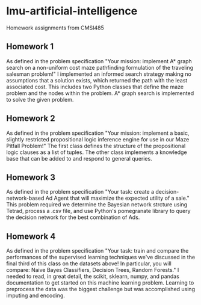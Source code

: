 # lmu-artificial-intelligence
Homework assignments from CMSI485

## Homework 1
As defined in the problem specification "Your mission: implement A* graph search on a non-uniform cost maze pathfinding formulation of the traveling salesman problem!"
I implemented an informed search strategy making no assumptions that a solution exists, which returned the path with the least associated cost. This includes two Python classes that define the maze problem and the nodes within the problem. A* graph search is implemented to solve the given problem. 

## Homework 2
As defined in the problem specification "Your mission: implement a basic, slightly restricted propositional logic inference engine for use in our Maze Pitfall Problem!"
The first class defines the structure of the propositional logic clauses as a list of tuples. The other class implements a knowledge base that can be added to and respond to general queries.

## Homework 3
As defined in the problem specification "Your task: create a decision-network-based Ad Agent that will maximize the expected utility of a sale."
This problem required we determine the Bayesian network strcture using Tetrad, process a .csv file, and use Python's pomegranate library to query the decision network for the best combination of Ads.

## Homework 4
As defined in the problem specification "Your task: train and compare the performances of the supervised learning techniques we've discussed in the final third of this class on the datasets above! In particular, you will compare: Naive Bayes Classifiers, Decision Trees, Random Forests."
I needed to read, in great detail, the scikit, sklearn, numpy, and pandas documentation to get started on this machine learning problem. Learning to preprocess the data was the biggest challenge but was accomplished using imputing and encoding.

